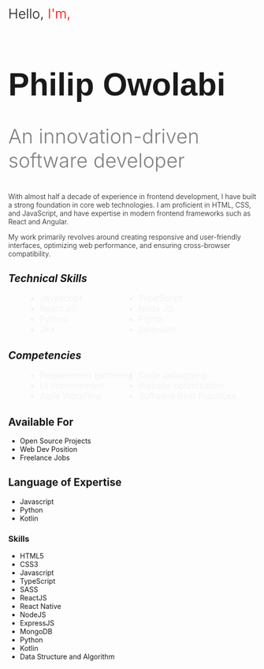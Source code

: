 <p style="font-weight: 300; font-size: 1.7rem">Hello, <span style="color: red">I'm,</span></p>

<h1 style="font-weight: bolder; font-family: poppins, sans-serif; font-size: 4rem">Philip Owolabi</h1>

<p style="color: gray; font-size: 2.5rem; font-weight: 300">An innovation-driven software developer</p>

<p style="font-weight: 300">With almost half a decade of experience in frontend development, I have built a strong foundation in core web technologies. I am proficient in HTML, CSS, and JavaScript, and have expertise in modern frontend frameworks such as React and Angular.</p>

<p style="font-weight: 300">My work primarily revolves around creating responsive and user-friendly interfaces, optimizing web performance, and ensuring cross-browser compatibility.</p>

<h2 style="font-style: italic; font-weight: bolder">Technical Skills</h2>

<ul style="margin: 0">
    <div style="display: flex; justify-content: space-evenly; max-width: 400px; width: 90%; margin: auto">
        <li style="font-size: 1.1rem; color: #f3f3f3; flex-basis: 50%">Javascript</li>
        <li style="font-size: 1.1rem; color: #f3f3f3;flex-basis: 50%">TypeScript</li>
    </div>
    <div style="display: flex; justify-content: space-evenly; max-width: 400px; width: 90%; margin: auto">
        <li style="font-size: 1.1rem; color: #f3f3f3; flex-basis: 50%">React JS</li>
        <li style="font-size: 1.1rem; color: #f3f3f3;flex-basis: 50%">Node JS</li>
    </div>
    <div style="display: flex; justify-content: space-evenly; max-width: 400px; margin: auto">
        <li style="font-size: 1.1rem; color: #f3f3f3; flex-basis: 50%">Python</li>
        <li style="font-size: 1.1rem; color: #f3f3f3;flex-basis: 50%">Figma</li>
    </div>
    <div style="display: flex; justify-content: space-evenly; max-width: 400px; margin: auto">
        <li style="font-size: 1.1rem; color: #f3f3f3; flex-basis: 50%">Jira</li>
        <li style="font-size: 1.1rem; color: #f3f3f3;flex-basis: 50%">Selenium</li>
    </div>
</ul>

<h2 style="font-style: italic; font-weight: bolder">Competencies</h2>

<ul style="margin: 0">
    <div style="display: flex; justify-content: space-evenly; max-width: 400px; width: 90%; margin: auto">
        <li style="font-size: 1.1rem; color: #f3f3f3; flex-basis: 50%">Requirement gathering</li>
        <li style="font-size: 1.1rem; color: #f3f3f3;flex-basis: 50%">Code debugging</li>
    </div>
    <div style="display: flex; justify-content: space-evenly; max-width: 400px; width: 90%; margin: auto">
        <li style="font-size: 1.1rem; color: #f3f3f3; flex-basis: 50%">UI improvement</li>
        <li style="font-size: 1.1rem; color: #f3f3f3;flex-basis: 50%">Website optimization</li>
    </div>
    <div style="display: flex; justify-content: space-evenly; max-width: 400px; margin: auto">
        <li style="font-size: 1.1rem; color: #f3f3f3; flex-basis: 50%">Agile Workflow</li>
        <li style="font-size: 1.1rem; color: #f3f3f3;flex-basis: 50%">Software Best Practices</li>
    </div>
    
</ul>

## Available For

<!-- - Freelance Jobs
- FrontEnd Position
- Backend Position
- FullStack Position
- Mobile App Development Role  -->

- Open Source Projects
- Web Dev Position
- Freelance Jobs

## Language of Expertise

- Javascript
- Python
- Kotlin

### Skills

- HTML5
- CSS3
- Javascript
- TypeScript
- SASS
- ReactJS
- React Native
- NodeJS
- ExpressJS
- MongoDB
- Python
- Kotlin
- Data Structure and Algorithm
